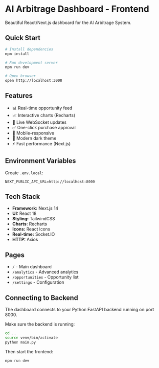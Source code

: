 # AI Arbitrage Dashboard - Frontend

Beautiful React/Next.js dashboard for the AI Arbitrage System.

## Quick Start

```bash
# Install dependencies
npm install

# Run development server
npm run dev

# Open browser
open http://localhost:3000
```

## Features

- 📊 Real-time opportunity feed
- 📈 Interactive charts (Recharts)
- 🔴 Live WebSocket updates
- ✅ One-click purchase approval
- 📱 Mobile-responsive
- 🎨 Modern dark theme
- ⚡ Fast performance (Next.js)

## Environment Variables

Create `.env.local`:

```
NEXT_PUBLIC_API_URL=http://localhost:8000
```

## Tech Stack

- **Framework:** Next.js 14
- **UI:** React 18
- **Styling:** TailwindCSS
- **Charts:** Recharts
- **Icons:** React Icons
- **Real-time:** Socket.IO
- **HTTP:** Axios

## Pages

- `/` - Main dashboard
- `/analytics` - Advanced analytics
- `/opportunities` - Opportunity list
- `/settings` - Configuration

## Connecting to Backend

The dashboard connects to your Python FastAPI backend running on port 8000.

Make sure the backend is running:
```bash
cd ..
source venv/bin/activate
python main.py
```

Then start the frontend:
```bash
npm run dev
```

